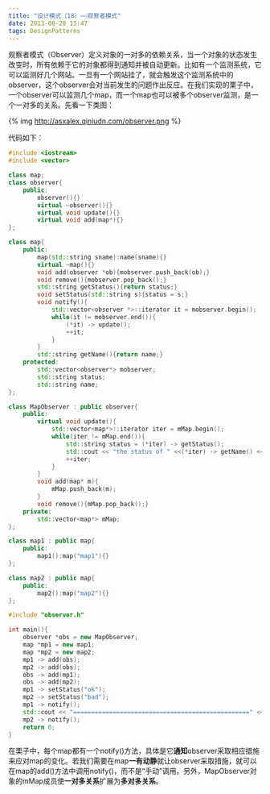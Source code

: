 ```yaml
---
title: "设计模式（18）——观察者模式"
date: 2013-08-20 15:47
tags: DesignPatterns
---
```

观察者模式（Observer）定义对象的一对多的依赖关系，当一个对象的状态发生改变时，所有依赖于它的对象都得到通知并被自动更新。比如有一个监测系统，它可以监测好几个网站。一旦有一个网站挂了，就会触发这个监测系统中的observer，这个observer会对当前发生的问题作出反应。在我们实现的栗子中，一个observer可以监测几个map，而一个map也可以被多个observer监测，是一个一对多的关系。<!--more-->先看一下类图：

{% img http://asxalex.qiniudn.com/observer.png %}

代码如下：

```c++ observer.h
#include <iostream>
#include <vector>

class map;
class observer{
    public:
        observer(){}
        virtual ~observer(){}
        virtual void update(){}
        virtual void add(map*){}
};

class map{
    public:
        map(std::string sname):name(sname){}
        virtual ~map(){}
        void add(observer *ob){mobserver.push_back(ob);}
        void remove(){mobserver.pop_back();}
        std::string getStatus(){return status;}
        void setStatus(std::string s){status = s;}
        void notify(){
            std::vector<observer *>::iterator it = mobserver.begin();
            while(it != mobserver.end()){
                (*it) -> update();
                ++it;
            }
        }
        std::string getName(){return name;}
    protected:
        std::vector<observer*> mobserver;
        std::string status;
        std::string name;
};

class MapObserver : public observer{
    public:
        virtual void update(){
            std::vector<map*>::iterator iter = mMap.begin();
            while(iter != mMap.end()){
                std::string status = (*iter) -> getStatus();
                std::cout << "the status of " <<(*iter) -> getName() << " is " << status << std::endl;
                ++iter;
            }
        }
        void add(map* m){
            mMap.push_back(m);
        }
        void remove(){mMap.pop_back();}
    private:
        std::vector<map*> mMap;
};

class map1 : public map{
    public:
        map1():map("map1"){}
};

class map2 : public map{
    public:
        map2():map("map2"){}
};
```

```c++ observer.cpp
#include "observer.h"

int main(){
    observer *obs = new MapObserver;
    map *mp1 = new map1;
    map *mp2 = new map2;
    mp1 -> add(obs);
    mp2 -> add(obs);
    obs -> add(mp1);
    obs -> add(mp2);
    mp1 -> setStatus("ok");
    mp2 -> setStatus("bad");
    mp1 -> notify();
    std::cout << "=================================================" << std::endl;
    mp2 -> notify();
    return 0;
}
```

在栗子中，每个map都有一个notify()方法，具体是它**通知**observer采取相应措施来应对map的变化。若我们需要在map**一有动静**就让observer采取措施，就可以在map的add()方法中调用notify()，而不是“手动”调用。另外，MapObserver对象的mMap成员使**一对多关系**扩展为**多对多关系**。
